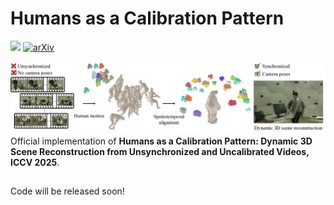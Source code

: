 # Humans as a Calibration Pattern

<a href="https://changwoonchoi.github.io/HCP"><img src="https://img.shields.io/static/v1?label=Project&message=Website&color=blue"></a> [![arXiv](https://img.shields.io/badge/arXiv-2412.19089-b31b1b.svg)](https://arxiv.org/abs/2412.19089)
<br/>

<img src="assets/teaser.png" alt="teaser image"/>

<br/>
Official implementation of <b>Humans as a Calibration Pattern: Dynamic 3D Scene Reconstruction from Unsynchronized and Uncalibrated Videos, ICCV 2025</b>.

## 
Code will be released soon!
